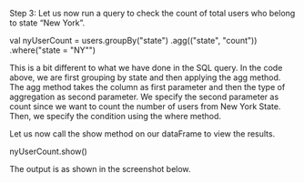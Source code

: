 

Step 3: Let us now run a query to check the count of total users who belong to state “New York”.
 


val nyUserCount = users.groupBy("state")
    .agg(("state", "count"))
    .where("state = \"NY\"")

This is a bit different to what we have done in the SQL query. In the code above, we are first grouping by state and then applying the agg method. The agg method takes the column as first parameter and then the type of aggregation as second parameter. We specify the second parameter as count since we want to count the number of users from New York State. Then, we specify the condition using the where method.

Let us now call the show method on our dataFrame to view the results.

nyUserCount.show()

 

The output is as shown in the screenshot below.



